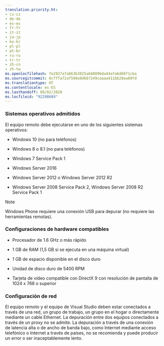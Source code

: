 ```yaml
---
translation.priority.ht:
- cs-cz
- de-de
- es-es
- fr-fr
- it-it
- ja-jp
- ko-kr
- pl-pl
- pt-br
- ru-ru
- tr-tr
- zh-cn
- zh-tw
ms.openlocfilehash: fe2927a7a863b3825a680096da44afa6d68f1cba
ms.sourcegitcommit: 6cfffa72af599a9d667249caaaa411bb28ea69fd
ms.translationtype: HT
ms.contentlocale: es-ES
ms.lasthandoff: 09/02/2020
ms.locfileid: "92298689"
---
```

### <a name="supported-operating-systems"></a>Sistemas operativos admitidos  

El equipo remoto debe ejecutarse en uno de los siguientes sistemas operativos:  
  
- Windows 10 (no para teléfonos)
  
- Windows 8 o 8.1 (no para teléfonos)
  
- Windows 7 Service Pack 1  

- Windows Server 2016
  
- Windows Server 2012 o Windows Server 2012 R2  
  
- Windows Server 2008 Service Pack 2, Windows Server 2008 R2 Service Pack 1

> [!NOTE]
> Windows Phone requiere una conexión USB para depurar (no requiere las herramientas remotas).
  
### <a name="supported-hardware-configurations"></a>Configuraciones de hardware compatibles  
  
- Procesador de 1.6 GHz o más rápido  
  
- 1 GB de RAM (1,5 GB si se ejecuta en una máquina virtual)  
  
- 1 GB de espacio disponible en el disco duro  
  
- Unidad de disco duro de 5400 RPM  
  
- Tarjeta de vídeo compatible con DirectX 9 con resolución de pantalla de 1024 x 768 o superior  
  
### <a name="network-configuration"></a>Configuración de red  

El equipo remoto y el equipo de Visual Studio deben estar conectados a través de una red, un grupo de trabajo, un grupo en el hogar o directamente mediante un cable Ethernet. La depuración entre dos equipos conectados a través de un proxy no se admite. La depuración a través de una conexión de latencia alta o de ancho de banda bajo, como Internet mediante acceso telefónico o Internet a través de países, no se recomienda y puede producir un error o ser inaceptablemente lento.